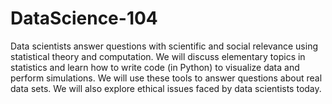 # DataScience-104

Data scientists answer questions with scientific and social relevance using statistical theory and computation. We will discuss elementary topics in statistics and learn how to write code (in Python) to visualize data and perform simulations. We will use these tools to answer questions about real data sets. We will also explore ethical issues faced by data scientists today.
